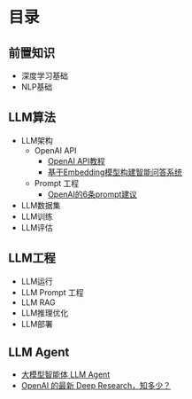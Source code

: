 # 目录
## 前置知识
* 深度学习基础
* NLP基础


## LLM算法
* LLM架构
  * OpenAI API
    - [OpenAI API教程](LLM-Structure/OpenAI%20API教程.md)
    - [基于Embedding模型构建智能问答系统](LLM-Structure/基于Embedding模型构建智能问答系统.md)
  * Prompt 工程
    - [OpenAI的6条prompt建议](LLM-Structure/OpenAI的6条prompt建议.md)
* LLM数据集
* LLM训练
* LLM评估


## LLM工程
* LLM运行
* LLM Prompt 工程
* LLM RAG
* LLM推理优化
* LLM部署

## LLM Agent
- [大模型智能体 LLM Agent](https://zhuanlan.zhihu.com/p/658808853)
- [OpenAI 的最新 Deep Research，知多少？](https://news.qq.com/rain/a/20250205A075OI00)
